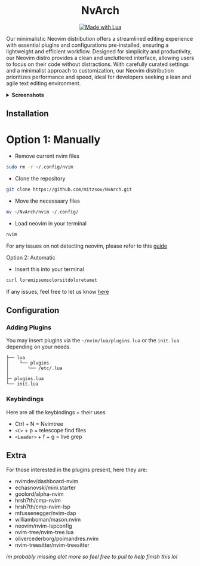 <div align="center">

# NvArch

</div>

<p align="center">
  <a href="#">
    <img alt="Made with Lua" src="https://img.shields.io/badge/Made%20with%20Lua-00359F.svg?style=for-the-badge&logo=lua" style="vertical-align:center" />
  </a>
</p>

Our minimalistic Neovim distribution offers a streamlined editing experience with essential plugins and configurations pre-installed, ensuring a lightweight and efficient workflow. Designed for simplicity and productivity, our Neovim distro provides a clean and uncluttered interface, allowing users to focus on their code without distractions. With carefully curated settings and a minimalist approach to customization, our Neovim distribution prioritizes performance and speed, ideal for developers seeking a lean and agile text editing environment.

<details>
    <summary><strong>Screenshots</strong></summary>

  ![NvArch](https://github.com/mitzsou/NvArch/assets/145884925/ab36f6bc-3e40-4e05-84a9-099b2538e3e9)



</details>

## Installation

# Option 1: Manually

- Remove current nvim files

```bash
sudo rm -r ~/.config/nvim
```

- Clone the repository

```bash
git clone https://github.com/mitzsou/NvArch.git
```

- Move the necessaary files

```bash
mv ~/NvArch/nvim ~/.config/
```

- Load neovim in your terminal

```bash
nvim
```

For any issues on not detecting neovim, please refer to this [guide](https://neovim.io/doc/)

Option 2: Automatic

- Insert this into your terminal
```bash
curl loremipsumsolorsitdoloretamet
```

If any issues, feel free to let us know [here](https://github.com/azsao/NvArch/issues)

## Configuration
### Adding Plugins

You may insert plugins via the ``~/nvim/lua/plugins.lua`` or the ``init.lua`` depending on your needs.

``` ~/.config/nvim
├── lua
│    └── plugins
│       └── /etc/.lua
│
├─ plugins.lua      
└── init.lua
```
### Keybindings

Here are all the keybindings + their uses

- Ctrl + N = Nvimtree 
- `<C>` + p = telescope find files
- `<Leader>` + f + g = live grep

## Extra
For those interested in the plugins present, here they are:

- nvimdev/dashboard-nvim
- echasnovski/mini.starter
- goolord/alpha-nvim
- hrsh7th/cmp-nvim
- hrsh7th/cmp-nvim-lsp
- mfussenegger/nvim-dap
- williamboman/mason.nvim
- neovim/nvim-lspconfig
- nvim-tree/nvim-tree.lua
- olivercederborg/poimandres.nvim
- nvim-treesitter/nvim-treesitter

*im probably missing alot more so feel free to pull to help finish this lol*

